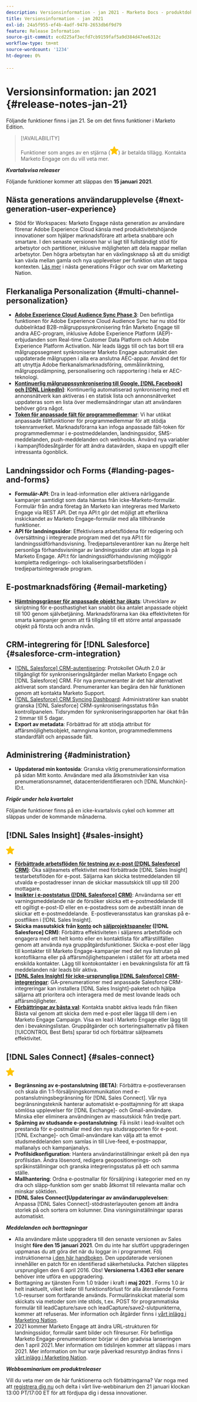 ```yaml
---
description: Versionsinformation - jan 2021 - Marketo Docs - produktdokumentation
title: Versionsinformation - jan 2021
exl-id: 24a5f955-ef4b-4adf-9478-2653db6f9d79
feature: Release Information
source-git-commit: ecd225af3ecfd7cb9159faf5a9d384d47ee6312c
workflow-type: tm+mt
source-wordcount: '1234'
ht-degree: 0%

---
```


# Versionsinformation: jan 2021 {#release-notes-jan-21}

Följande funktioner finns i jan 21. Se om det finns funktioner i Marketo Edition.

>[!AVAILABILITY]
>
>Funktioner som anges av en stjärna (![(stjärna)](assets/yellow-star.png)) är betalda tillägg. Kontakta Marketo Engage om du vill veta mer.

**_Kvartalsvisa releaser_**

Följande funktioner kommer att släppas den **15 januari 2021**.

## Nästa generations användarupplevelse {#next-generation-user-experience}

* Stöd för Workspaces: Marketo Engage nästa generation av användare förenar Adobe Experience Cloud känsla med produktivitetshöjande innovationer som hjälper marknadsförare att arbeta snabbare och smartare. I den senaste versionen har vi lagt till fullständigt stöd för arbetsytor och partitioner, inklusive möjligheten att dela mappar mellan arbetsytor. Den högra arbetsytan har en växlingsknapp så att du smidigt kan växla mellan gamla och nya upplevelser per funktion utan att tappa kontexten. [Läs mer](https://nation.marketo.com/t5/The-modern-ux/modern-ux-FAQ/ba-p/307124) i nästa generations Frågor och svar om Marketing Nation.

## Flerkanaliga Personalization {#multi-channel-personalization}

* **[Adobe Experience Cloud Audience Sync Phase 3](/help/marketo/product-docs/core-marketo-concepts/smart-lists-and-static-lists/static-lists/send-a-list-to-adobe-experience-cloud.md)**: Den befintliga funktionen för Adobe Experience Cloud Audience Sync har nu stöd för dubbelriktad B2B-målgruppssynkronisering från Marketo Engage till andra AEC-program, inklusive Adobe Experience Platform (AEP)-erbjudanden som Real-time Customer Data Platform och Adobe Experience Platform Activation.  När leads läggs till och tas bort till era målgruppssegment synkroniserar Marketo Engage automatiskt den uppdaterade målgruppen i alla era anslutna AEC-appar. Använd det för att utnyttja Adobe flerkanalsmarknadsföring, ommålinriktning, målgruppsdämpning, personalisering och rapportering i hela er AEC-teknologi.
* **[Kontinuerlig målgruppssynkronisering till Google, [!DNL Facebook] och [!DNL LinkedIn]](/help/marketo/product-docs/demand-generation/ad-network-integrations/send-a-list-to-an-ad-network.md)**: Kontinuerlig automatiserad synkronisering med ett annonsnätverk kan aktiveras i en statisk lista och annonsnätverket uppdateras som en lista över medlemsändringar utan att användaren behöver göra något.
* **[Token för anpassade fält för programmedlemmar](/help/marketo/product-docs/core-marketo-concepts/programs/tokens/program-member-custom-field-tokens.md)**: Vi har utökat anpassade fältfunktioner för programmedlemmar för att stödja tokenramverket. Marknadsförarna kan infoga anpassade fält-token för programmedlemmar i e-postmeddelanden, landningssidor, SMS-meddelanden, push-meddelanden och webhooks. Använd nya variabler i kampanjflödesåtgärder för att ändra datavärden, skapa en uppgift eller intressanta ögonblick.

## Landningssidor och Forms {#landing-pages-and-forms}

* **Formulär-API**: Dra in lead-information eller aktivera närliggande kampanjer samtidigt som data hämtas från icke-Marketo-formulär. Formulär från andra företag än Marketo kan integreras med Marketo Engage via REST API. Det nya API:t gör det möjligt att efterlikna inskickandet av Marketo Engage-formulär med alla tillhörande funktioner.
* **API för landningssidor**: Effektivisera arbetsflödena för redigering och översättning i integrerade program med det nya API:t för landningssidförhandsvisning. Tredjepartsleverantörer kan nu återge helt personliga förhandsvisningar av landningssidor utan att logga in på Marketo Engage.  API:t för landningssidförhandsvisning möjliggör kompletta redigerings- och lokaliseringsarbetsflöden i tredjepartsintegrerade program.

## E-postmarknadsföring {#email-marketing}

* **[Hämtningsgränser för anpassade objekt har ökats](/help/marketo/product-docs/administration/email-setup/change-custom-object-retrieval-limits-in-velocity-scripting.md)**: Utvecklare av skriptning för e-posthastighet kan snabbt öka antalet anpassade objekt till 100 genom självbetjäning. Marknadsförarna kan öka effektiviteten för smarta kampanjer genom att få tillgång till ett större antal anpassade objekt på första och andra nivån.

## CRM-integrering för [!DNL Salesforce] {#salesforce-crm-integration}

* [[!DNL Salesforce] CRM-autentisering](/help/marketo/product-docs/crm-sync/salesforce-sync/log-in-using-oauth-2-0.md): Protokollet OAuth 2.0 är tillgängligt för synkroniseringsåtgärder mellan Marketo Engage och [!DNL Salesforce] CRM. För nya prenumeranter är det här alternativet aktiverat som standard. Prenumeranter kan begära den här funktionen genom att kontakta Marketo Support.
* [[!DNL Salesforce] CRM Syncing Dashboard](/help/marketo/product-docs/crm-sync/salesforce-sync/salesforce-sync-errors.md): Administratörer kan snabbt granska [!DNL Salesforce] CRM-synkroniseringsstatus från kontrollpanelen. Tidsrymden för synkroniseringsrapporten har ökat från 2 timmar till 5 dagar.
* **Export av metadata**: Förbättrad för att stödja attribut för affärsmöjlighetsobjekt, namngivna konton, programmedlemmens standardfält och anpassade fält.

## Administrering {#administration}

* **Uppdaterad min kontosida**: Granska viktig prenumerationsinformation på sidan Mitt konto. Användare med alla åtkomstnivåer kan visa prenumerationsnamnet, datacenteridentifieraren och [!DNL Munchkin]-ID:t.

**_Frigör under hela kvartalet_**

Följande funktioner finns på en icke-kvartalsvis cykel och kommer att släppas under de kommande månaderna.

## [!DNL Sales Insight] {#sales-insight}

![(stjärna)](assets/yellow-star.png)

* **[Förbättrade arbetsflöden för testning av e-post ([!DNL Salesforce] CRM)](/help/marketo/product-docs/marketo-sales-insight/msi-for-salesforce/features/actions-in-the-msi-panel/send-marketo-email/send-a-test-email.md)**: Öka säljteamets effektivitet med förbättrade [!DNL Sales Insight] testarbetsflöden för e-post. Säljarna kan skicka testmeddelanden till utvalda e-postadresser innan de skickar massutskick till upp till 200 mottagare.
* **[Insikter i e-poststatus ([!DNL Salesforce] CRM)](/help/marketo/product-docs/marketo-sales-insight/msi-for-salesforce/features/tabs-in-the-msi-panel/email-tab.md)**: Användarna ser ett varningsmeddelande när de försöker skicka ett e-postmeddelande till ett ogiltigt e-post-ID eller en e-postadress som de avbeställt innan de skickar ett e-postmeddelande.  E-postleveransstatus kan granskas på e-postfliken i [!DNL Sales Insight].
* **Skicka massutskick från [konto](/help/marketo/product-docs/marketo-sales-insight/msi-for-salesforce/features/msi-feature-overview.md#account-layout) och [säljprojektspaneler](/help/marketo/product-docs/marketo-sales-insight/msi-for-salesforce/features/msi-feature-overview.md#opportunity-layout) ([!DNL Salesforce] CRM)**: Förbättra effektiviteten i säljarens arbetsflöde och engagera med ett helt konto eller en kontaktlista för affärstillfällen genom att använda nya gruppåtgärdsfunktioner. Skicka e-post eller lägg till kontakter till Marketo Engage-kampanjer med det nya listrutan på kontoflikarna eller på affärsmöjlighetspanelen i stället för att arbeta med enskilda kontakter. Lägg till kontokontakter i en bevakningslista för att få meddelanden när leads blir aktiva.
* **[[!DNL Sales Insight] för icke-ursprungliga [!DNL Salesforce] CRM-integreringar](/help/marketo/product-docs/marketo-sales-insight/sales-insight-for-non-native-salesforce-integrations.md)**: GA-prenumerationer med anpassade Salesforce CRM-integreringar kan installera [!DNL Sales Insight]-paketet och hjälpa säljarna att prioritera och interagera med de mest lovande leads och affärsmöjligheter.
* **[Förbättringar av bästa val](/help/marketo/product-docs/marketo-sales-insight/msi-for-salesforce/features/marketo-tab/best-bets.md)**: Kontakta snabbt aktiva leads från fliken Bästa val genom att skicka dem med e-post eller lägga till dem i en Marketo Engage Campaign. Visa en lead i Marketo Engage eller lägg till den i bevakningslistan. Gruppåtgärder och sorteringsalternativ på fliken [!UICONTROL Best Bets] sparar tid och förbättrar säljteamets effektivitet.

## [!DNL Sales Connect] {#sales-connect}

![(stjärna)](assets/yellow-star.png)

* **Begränsning av e-postanslutning (BETA)**: Förbättra e-postleveransen och skala din 1:1-försäljningskommunikation med e-postanslutningsbegränsning för [!DNL Sales Connect]. Vår nya begränsningsteknik hanterar automatiskt e-posttajmning för att skapa sömlösa upplevelser för [!DNL Exchange]- och Gmail-användare. Minska eller eliminera användningen av massutskick från tredje part.
* **Spårning av studsande e-postanslutning**: Få insikt i lead-kvalitet och prestanda för e-postmallar med den nya studsrapporten för e-post. [!DNL Exchange]- och Gmail-användare kan välja att ta emot studsmeddelanden som samlas in till Live-feed, e-postmappar, mallanalys och kampanjanalys.
* **Profilsidkonfiguration**: Hantera användarinställningar enkelt på den nya profilsidan. Ändra lösenord, redigera geopositionerings- och språkinställningar och granska integreringsstatus på ett och samma ställe.
* **Mallhantering**: Ordna e-postmallar för försäljning i kategorier med en ny dra och släpp-funktion som ger snabb åtkomst till relevanta mallar och minskar söktiden.
* **[!DNL Sales Connect]Uppdateringar av användarupplevelsen**: Anpassa [!DNL Sales Connect]-stödrasterlayouten genom att ändra storlek på och sortera om kolumner. Dina visningsinställningar sparas automatiskt.

**_Meddelanden och borttagningar_**

* Alla användare måste uppgradera till den senaste versionen av Sales Insight **före den 15 januari 2021**. Om du inte har slutfört uppgraderingen uppmanas du att göra det när du loggar in i programmet. Följ instruktionerna [i den här handboken](/help/marketo/product-docs/marketo-sales-insight/msi-for-salesforce/upgrading/upgrading-your-msi-package.md). Den uppdaterade versionen innehåller en patch för en identifierad säkerhetslucka. Patchen släpptes ursprungligen den 6 april 2016. Obs! **Versionerna 1.4363 eller senare** behöver inte utföra en uppgradering.
* Borttagning av tjänsten Form 1.0 träder i kraft i **maj 2021** . Forms 1.0 är helt inaktuellt, vilket leder till funktionsförlust för alla återstående Forms 1.0-resurser som fortfarande används. Formulärinskickat material som skickats via metoder som inte stöds, t.ex. POST för programmatiska formulär till leadCapture/save och leadCapture/save2-slutpunkterna, kommer att refuseras. Mer information och åtgärder finns i [vårt inlägg i Marketing Nation](https://nation.marketo.com/t5/Product-Documents/Upcoming-Changes-to-the-Marketo-Engage-Form-Platform/ta-p/306631).
* 2021 kommer Marketo Engage att ändra URL-strukturen för landningssidor, formulär samt bilder och filresurser. För befintliga Marketo Engage-prenumerationer börjar vi den gradvisa lanseringen den 1 april 2021. Mer information om tidslinjen kommer att släppas i mars 2021. Mer information om hur varje påverkad resurstyp ändras finns i [vårt inlägg i Marketing Nation](https://nation.marketo.com/t5/Product-Documents/Upcoming-Changes-to-Design-Studio-URLs/ta-p/306632).

**_Webbseminarium om produktreleaser_**

Vill du veta mer om de här funktionerna och förbättringarna? Var noga med att [registrera dig nu](https://engage.marketo.com/January_21_Release_Webinar_Registration.html) och delta i vårt live-webbinarium den 21 januari klockan 13:00 PT/17:00 ET för att fördjupa dig i dessa innovationer.
